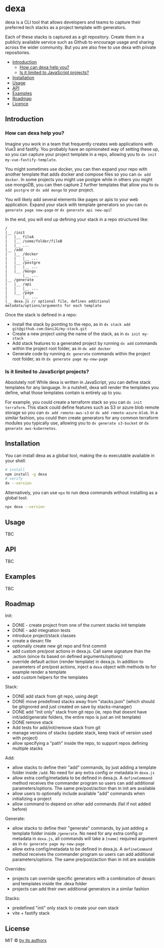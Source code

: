 # dexa

dexa is a CLI tool that allows developers and teams to capture their preferred tech stacks as a project template with generators.

Each of these stacks is captured as a git repository. Create them in a publicly available service such as Github to encourage usage and sharing across the wider community. But you are also free to use dexa with private repositories.

* [Introduction](#introduction)
    * [How can dexa help you?](#how-can-dexa-help-you)
    * [Is it limited to JavaScript projects?](#is-it-limited-to-javascript-projects)
* [Installation](#installation)
* [Usage](#usage)
* [API](#api)
* [Examples](#examples)
* [Roadmap](#roadmap)
* [Licence](#license)

## Introduction

### How can dexa help you?

Imagine you work in a team that frequently creates web applications with Vue3 and fastify. You probably have an opinionated way of setting these up, so you can capture your project template in a repo, allowing you to `dx init my-vue-fastify-template`.

You might sometimes use docker, you can then expand your repo with another template that adds docker and compose files so you can `dx add docker`. In some projects you might use postgre while in others you might use mongoDB, you can then capture 2 further templates that allow you to `dx add postgre` or `dx add mongo` to your project.

You will likely add several elements like pages or apis to your web application. Expand your stack with template generators so you can `dx generate page new-page` or `dx generate api new-api`!

In the end, you will end up defining your stack in a repo structured like:
```
/
|__ /init
|   |__ fileA
|   |__ /some/folder/fileB
|   |__ ...
|__ /add
|   |__ /docker
|   |   |__ ...
|   |__ /postgre
|   |   |__ ...
|   |__ /mongo
|       |__ ...
|__ /generate
|   |__ /api
|   |   |__ ...
|   |__ /page
|       |__ ...
|__ dexa.js // optional file, defines additional metadata/options/arguments for each template
```

Once the stack is defined in a repo:
- Install the stack by pointing to the repo, as in `dx stack add git@github.com:DaniJG/my-stack.git`
- Create a new project using the name of the stack, as in `dx init my-stack`
- Add stack features to a generated project by running `dx add` commands within the project root folder, as in `dx add docker`
- Generate code by running `dx generate` commands within the project root folder, as in `dx generate page my-new-page`

### Is it limited to JavaScript projects?

Absolutely not! While dexa is written in JavaScript, you can define stack templates for any language. In a nutshell, dexa will render the templates you define, what those templates contain is entirely up to you.

For example, you could create a terraform stack so you can `dx init terraform`. This stack could define features such as S3 or azure blob remote storage so you can `dx add remote-aws-s3` or `dx add remote-azure-blob`. In a similar fashion, you could then create generators for any common terraform modules you typically use, allowing you to `dx generate s3-bucket` or `dx generate aws-kubernetes`.


## Installation

You can install dexa as a global tool, making the `dx` executable available in your shell:
```sh
# install
npm install -g dexa
# verify
dx --version
```

Alternatively, you can use `npx` to run dexa commands without installing as a global tool:
```sh
npx dexa --version
```

## Usage

TBC

## API

TBC

## Examples

TBC

## Roadmap

Init:
- DONE - create project from one of the current stacks init template
- DONE - add integration tests
- introduce project/stack classes
- create a dexarc file
- optionally create new git repo and first commit
- add custom pre/post actions in dexa.js. Call same signature than the .action (since its based on defined arguments/options)
- override default action (render template) in dexa.js. In addition to parameters of pre/post actions, inject a `dexa` object with methods to for example render a template
- add custom helpers for the templates

Stack:
- DONE add stack from git repo, using degit
- DONE move predefined stacks away from "stacks.json" (which should be gitignored and just created on save by stacks-manager)
- DONE add "init only" stack from git repo (ie, repo that doesnt have init/add/generate folders, the entire repo is just an init template)
- DONE remove stack
- Add tests for add/init/remove stack from git
- manage versions of stacks (update stack, keep track of version used with project)
- allow specifying a "path" inside the repo, to support repos defining multiple stacks

Add:
- allow stacks to define their "add" commands, by just adding a template folder inside `/add`. No need for any extra config or metadata in `dexa.js`
- allow extra config/metadata to be defined in dexa.js. A `defineCommand` method receives the commander program so users can add additional parameters/options. The same pre/post/action than in init are available
- allow users to optionally include available "add" commands when initializing a project
- allow command to depend on other add commands (fail if not added before)

Generate:
- allow stacks to define their "generate" commands, by just adding a template folder inside `/generate`. No need for any extra config or metadata in `dexa.js`, all commands will take a `[name]` required argument as in `dx generate page my-new-page`
- allow extra config/metadata to be defined in dexa.js. A `defineCommand` method receives the commander program so users can add additional parameters/options. The same pre/post/action than in init are available

Overrides:
- projects can override specific generators with a combination of dexarc and templates inside the .dexa folder
- projects can add their own additional generators in a similar fashion

Stacks:
- predefined "init" only stack to create your own stack
- vite + fastify stack

## License

MIT © [by its authors](https://github.com/kaizendorks/dexa/graphs/contributors)